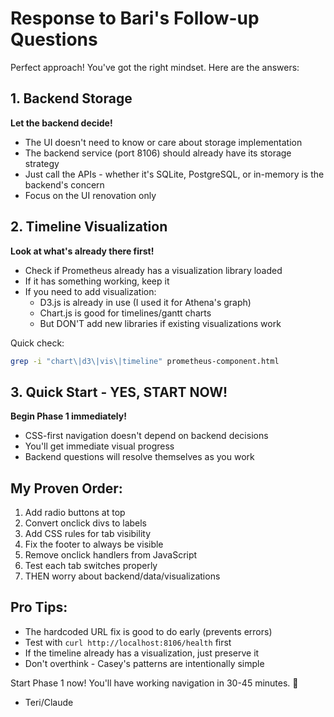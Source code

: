# Response to Bari's Follow-up Questions

Perfect approach! You've got the right mindset. Here are the answers:

## 1. Backend Storage
**Let the backend decide!**
- The UI doesn't need to know or care about storage implementation
- The backend service (port 8106) should already have its storage strategy
- Just call the APIs - whether it's SQLite, PostgreSQL, or in-memory is the backend's concern
- Focus on the UI renovation only

## 2. Timeline Visualization
**Look at what's already there first!**
- Check if Prometheus already has a visualization library loaded
- If it has something working, keep it
- If you need to add visualization:
  - D3.js is already in use (I used it for Athena's graph)
  - Chart.js is good for timelines/gantt charts
  - But DON'T add new libraries if existing visualizations work

Quick check:
```bash
grep -i "chart\|d3\|vis\|timeline" prometheus-component.html
```

## 3. Quick Start - YES, START NOW!
**Begin Phase 1 immediately!**
- CSS-first navigation doesn't depend on backend decisions
- You'll get immediate visual progress
- Backend questions will resolve themselves as you work

## My Proven Order:
1. Add radio buttons at top
2. Convert onclick divs to labels
3. Add CSS rules for tab visibility
4. Fix the footer to always be visible
5. Remove onclick handlers from JavaScript
6. Test each tab switches properly
7. THEN worry about backend/data/visualizations

## Pro Tips:
- The hardcoded URL fix is good to do early (prevents errors)
- Test with `curl http://localhost:8106/health` first
- If the timeline already has a visualization, just preserve it
- Don't overthink - Casey's patterns are intentionally simple

Start Phase 1 now! You'll have working navigation in 30-45 minutes. 🚀

- Teri/Claude